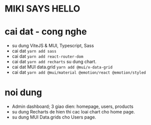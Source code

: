 # MIKI SAYS HELLO

# cai dat - cong nghe

- su dung ViteJS & MUI, Typescript, Sass
- cai dat `yarn add sass`
- cai dat `yarn add react-router-dom`
- cai dat `yarn add recharts` su dung chart.
- cai dat MUI data.grid `yarn add @mui/x-data-grid`
- cai dat `yarn add @mui/material @emotion/react @emotion/styled`

# noi dung

- Admin dashboard; 3 giao dien: homepage, users, products
- su dung Recharts de hien thi cac loai chart cho home page.
- su dung MUI Data.grids cho Users page.

